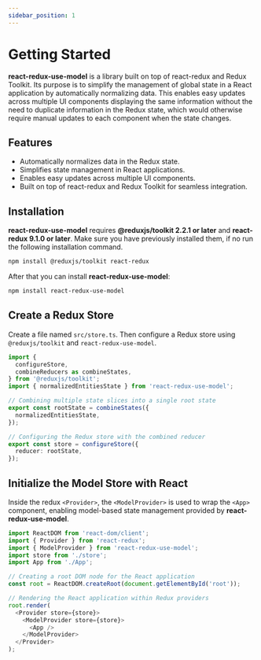 ```yaml
---
sidebar_position: 1
---
```


# Getting Started

**react-redux-use-model** is a library built on top of react-redux and Redux Toolkit. Its purpose is to simplify the management of global state in a React application by automatically normalizing data. This enables easy updates across multiple UI components displaying the same information without the need to duplicate information in the Redux state, which would otherwise require manual updates to each component when the state changes.

## Features

- Automatically normalizes data in the Redux state.
- Simplifies state management in React applications.
- Enables easy updates across multiple UI components.
- Built on top of react-redux and Redux Toolkit for seamless integration.

## Installation

**react-redux-use-model** requires **@reduxjs/toolkit 2.2.1 or later** and **react-redux 9.1.0 or later**. Make sure you have previously installed them, if no run the following installation command.

```bash
npm install @reduxjs/toolkit react-redux
```

After that you can install **react-redux-use-model**:

```bash
npm install react-redux-use-model
```

## Create a Redux Store

Create a file named `src/store.ts`. Then configure a Redux store using `@reduxjs/toolkit` and `react-redux-use-model`.

```typescript
import {
  configureStore,
  combineReducers as combineStates,
} from '@reduxjs/toolkit';
import { normalizedEntitiesState } from 'react-redux-use-model';

// Combining multiple state slices into a single root state
export const rootState = combineStates({
  normalizedEntitiesState,
});

// Configuring the Redux store with the combined reducer
export const store = configureStore({
  reducer: rootState,
});
```

## Initialize the Model Store with React

Inside the redux `<Provider>`, the `<ModelProvider>` is used to wrap the `<App>` component, enabling model-based state management provided by **react-redux-use-model**.

```typescript
import ReactDOM from 'react-dom/client';
import { Provider } from 'react-redux';
import { ModelProvider } from 'react-redux-use-model';
import store from './store';
import App from './App';

// Creating a root DOM node for the React application
const root = ReactDOM.createRoot(document.getElementById('root'));

// Rendering the React application within Redux providers
root.render(
  <Provider store={store}>
    <ModelProvider store={store}>
      <App />
    </ModelProvider>
  </Provider>
);
```
